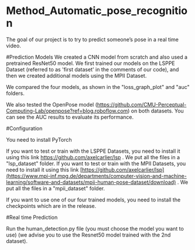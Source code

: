 # Method_Automatic_pose_recognition

The goal of our project is to try to predict someone’s pose in a real time video. 

#Prediction Models
We created a CNN model from scratch and also used a pretrained ResNet50 model. We first trained our models on the LSPPE Dataset (referred to as 'first dataset' in the comments of our code), and then we created additional models using the MPII Dataset.

We compared the four models, as shown in the "loss_graph_plot" and "auc" folders.

We also tested the OpenPose model (https://github.com/CMU-Perceptual-Computing-Lab/openpose?ref=blog.roboflow.com) on both datasets. You can see the AUC results to evaluate its performance.

#Configuration 

You need to install PyTorch

If you want to test or train with the LSPPE Datasets, you need to install it using this link https://github.com/axelcarlier/lsp . We put all the files in a "lsp_dataset" folder.
If you want to test or train with the MPII Datasets, you need to install it using this link [https://github.com/axelcarlier/lsp](https://www.mpi-inf.mpg.de/departments/computer-vision-and-machine-learning/software-and-datasets/mpii-human-pose-dataset/download) . We put all the files in a "mpii_dataset" folder.

If you want to use one of our four trained models, you need to install the checkpoints which are in the release.

#Real time Prediction 

Run the human_detection.py file (you must choose the model you want to use) (we advise you to use the Resnet50 model trained with the 2nd dataset).
